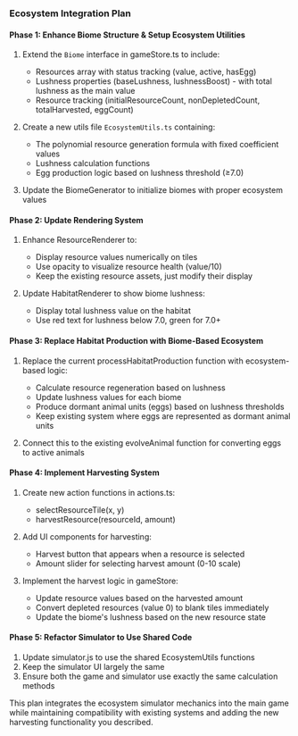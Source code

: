### Ecosystem Integration Plan

#### Phase 1: Enhance Biome Structure & Setup Ecosystem Utilities
1. Extend the `Biome` interface in gameStore.ts to include:
   - Resources array with status tracking (value, active, hasEgg)
   - Lushness properties (baseLushness, lushnessBoost) - with total lushness as the main value
   - Resource tracking (initialResourceCount, nonDepletedCount, totalHarvested, eggCount)

2. Create a new utils file `EcosystemUtils.ts` containing:
   - The polynomial resource generation formula with fixed coefficient values
   - Lushness calculation functions
   - Egg production logic based on lushness threshold (≥7.0)

3. Update the BiomeGenerator to initialize biomes with proper ecosystem values

#### Phase 2: Update Rendering System
1. Enhance ResourceRenderer to:
   - Display resource values numerically on tiles
   - Use opacity to visualize resource health (value/10)
   - Keep the existing resource assets, just modify their display

2. Update HabitatRenderer to show biome lushness:
   - Display total lushness value on the habitat
   - Use red text for lushness below 7.0, green for 7.0+

#### Phase 3: Replace Habitat Production with Biome-Based Ecosystem
1. Replace the current processHabitatProduction function with ecosystem-based logic:
   - Calculate resource regeneration based on lushness
   - Update lushness values for each biome
   - Produce dormant animal units (eggs) based on lushness thresholds
   - Keep existing system where eggs are represented as dormant animal units

2. Connect this to the existing evolveAnimal function for converting eggs to active animals

#### Phase 4: Implement Harvesting System
1. Create new action functions in actions.ts:
   - selectResourceTile(x, y)
   - harvestResource(resourceId, amount)

2. Add UI components for harvesting:
   - Harvest button that appears when a resource is selected
   - Amount slider for selecting harvest amount (0-10 scale)

3. Implement the harvest logic in gameStore:
   - Update resource values based on the harvested amount
   - Convert depleted resources (value 0) to blank tiles immediately
   - Update the biome's lushness based on the new resource state

#### Phase 5: Refactor Simulator to Use Shared Code
1. Update simulator.js to use the shared EcosystemUtils functions
2. Keep the simulator UI largely the same
3. Ensure both the game and simulator use exactly the same calculation methods

This plan integrates the ecosystem simulator mechanics into the main game while maintaining compatibility with existing systems and adding the new harvesting functionality you described.
